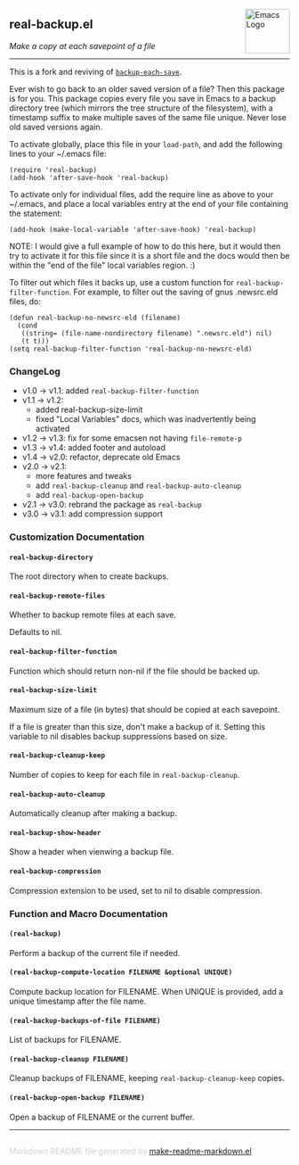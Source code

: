 <a href="https://github.com/abougouffa/real-backup"><img src="https://www.gnu.org/software/emacs/images/emacs.png" alt="Emacs Logo" width="80" height="80" align="right"></a>
## real-backup.el
*Make a copy at each savepoint of a file*

---

This is a fork and reviving of [`backup-each-save`](https://www.emacswiki.org/emacs/BackupEachSave).

Ever wish to go back to an older saved version of a file?  Then
this package is for you.  This package copies every file you save
in Emacs to a backup directory tree (which mirrors the tree
structure of the filesystem), with a timestamp suffix to make
multiple saves of the same file unique.  Never lose old saved
versions again.

To activate globally, place this file in your `load-path`, and add
the following lines to your ~/.emacs file:

    (require 'real-backup)
    (add-hook 'after-save-hook 'real-backup)

To activate only for individual files, add the require line as
above to your ~/.emacs, and place a local variables entry at the
end of your file containing the statement:

    (add-hook (make-local-variable 'after-save-hook) 'real-backup)

NOTE:  I would give a full example of how to do this here, but it
would then try to activate it for this file since it is a short
file and the docs would then be within the "end of the file" local
variables region.  :)

To filter out which files it backs up, use a custom function for
`real-backup-filter-function`.  For example, to filter out
the saving of gnus .newsrc.eld files, do:

    (defun real-backup-no-newsrc-eld (filename)
      (cond
       ((string= (file-name-nondirectory filename) ".newsrc.eld") nil)
       (t t)))
    (setq real-backup-filter-function 'real-backup-no-newsrc-eld)

### ChangeLog

- v1.0 -> v1.1:  added `real-backup-filter-function`
- v1.1 -> v1.2:
  - added real-backup-size-limit
  - fixed "Local Variables" docs, which was inadvertently being activated
- v1.2 -> v1.3:  fix for some emacsen not having `file-remote-p`
- v1.3 -> v1.4:  added footer and autoload
- v1.4 -> v2.0:  refactor, deprecate old Emacs
- v2.0 -> v2.1:
  - more features and tweaks
  - add `real-backup-cleanup` and `real-backup-auto-cleanup`
  - add `real-backup-open-backup`
- v2.1 -> v3.0:  rebrand the package as `real-backup`
- v3.0 -> v3.1:  add compression support



### Customization Documentation

#### `real-backup-directory`

The root directory when to create backups.

#### `real-backup-remote-files`

Whether to backup remote files at each save.

Defaults to nil.

#### `real-backup-filter-function`

Function which should return non-nil if the file should be backed up.

#### `real-backup-size-limit`

Maximum size of a file (in bytes) that should be copied at each savepoint.

If a file is greater than this size, don't make a backup of it.
Setting this variable to nil disables backup suppressions based
on size.

#### `real-backup-cleanup-keep`

Number of copies to keep for each file in `real-backup-cleanup`.

#### `real-backup-auto-cleanup`

Automatically cleanup after making a backup.

#### `real-backup-show-header`

Show a header when vienwing a backup file.

#### `real-backup-compression`

Compression extension to be used, set to nil to disable compression.

### Function and Macro Documentation

#### `(real-backup)`

Perform a backup of the current file if needed.

#### `(real-backup-compute-location FILENAME &optional UNIQUE)`

Compute backup location for FILENAME.
When UNIQUE is provided, add a unique timestamp after the file name.

#### `(real-backup-backups-of-file FILENAME)`

List of backups for FILENAME.

#### `(real-backup-cleanup FILENAME)`

Cleanup backups of FILENAME, keeping `real-backup-cleanup-keep` copies.

#### `(real-backup-open-backup FILENAME)`

Open a backup of FILENAME or the current buffer.

-----
<div style="padding-top:15px;color: #d0d0d0;">
Markdown README file generated by
<a href="https://github.com/mgalgs/make-readme-markdown">make-readme-markdown.el</a>
</div>
